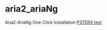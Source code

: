 # aria2_ariaNg
Aria2-AriaNg One-Click Installation
<a href="https://github.com/P3TERX/aria2.sh">P3TERX text</a>

